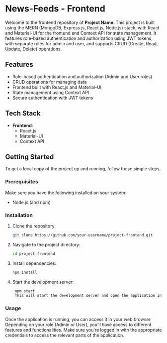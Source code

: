 # News-Feeds - Frontend

Welcome to the frontend repository of **Project Name**. This project is built using the MERN (MongoDB, Express.js, React.js, Node.js) stack, with React and Material-UI for the frontend and Context API for state management. It features role-based authentication and authorization using JWT tokens, with separate roles for admin and user, and supports CRUD (Create, Read, Update, Delete) operations.

## Features

- Role-based authentication and authorization (Admin and User roles)
- CRUD operations for managing data
- Frontend built with React.js and Material-UI
- State management using Context API
- Secure authentication with JWT tokens

## Tech Stack

- **Frontend**:
  - React.js
  - Material-UI
  - Context API
  
## Getting Started

To get a local copy of the project up and running, follow these simple steps.

### Prerequisites

Make sure you have the following installed on your system:

- Node.js (and npm)

### Installation

1. Clone the repository:

   ```bash
   git clone https://github.com/your-username/project-frontend.git

2. Navigate to the project directory:

   ```bash
   cd project-frontend

3. Install dependencies:

   ```bash
   npm install

4. Start the development server:

   ```bash
    npm start
    This will start the development server and open the application in your default web browser.

### Usage
Once the application is running, you can access it in your web browser. Depending on your role (Admin or User), you'll have access to different features and functionalities. Make sure you're logged in with the appropriate credentials to access the relevant parts of the application.
